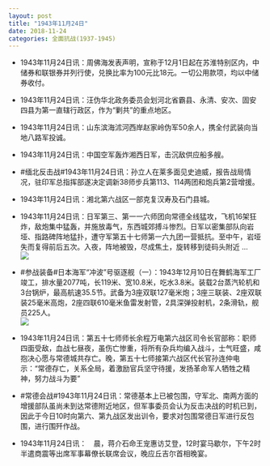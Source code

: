 ```yaml
---
layout: post
title: "1943年11月24日"
date: 2018-11-24
categories: 全面抗战(1937-1945)
---
```


<meta name="referrer" content="no-referrer" />

- 1943年11月24日讯：周佛海发表声明，宣称于12月1日起在苏淮特别区内，中储券和联银券并列行使，兑换比率为100元比18元。一切公用款项，均以中储券收付。 

- 1943年11月24日讯：汪伪华北政务委员会划河北省霸县、永清、安次、固安四县为第一直辖行政区，作为“剿共”的重点地区。 

- 1943年11月24日讯：山东滨海沭河西岸赵家岭伪军50余人，携全付武装向当地八路军投诚。 

- 1943年11月24日讯：中国空军轰炸湘西日军，击沉敌供应船多艘。 

- #缅北反击战#1943年11月24日讯：孙立人在莱多面见史迪威，报告战局情况，驻印军总指挥部遂决定调新38师步兵第113、114两团和炮兵第2营增援。 

- 1943年11月24日讯：湘北第六战区一部克复汉寿及石门县城。 

- 1943年11月24日讯：日军第三、第一一六师团向常德全线猛攻，飞机16架狂炸，敌炮集中猛轰，并施放毒气，东西城郊搏斗惨烈。日军以密集部队向岩垭、指路碑阵地猛扑，遭守军第五十七师第一六九团一营抵抗。至中午，岩垭失而复得前后五次。入夜，阵地被毁，尽成焦土，旋转移到徒码头附近 ... <br/><img src="https://wx1.sinaimg.cn/large/aca367d8ly1fxiyyfoh8vj20c80eu0sy.jpg" />

- #参战装备#日本海军“冲波”号驱逐舰（一）：1943年12月10日在舞鹤海军工厂竣工，排水量2077吨，长119米、宽10.8米，吃水3.8米。装载2台蒸汽轮机和3台锅炉，最高航速35.5节。武备为3座双联127毫米炮；3座三联装、2座双联装25毫米高炮，2座四联610毫米鱼雷发射管，2具深弹投射机，2条滑轨，舰员225人。 <br/><img src="https://wx1.sinaimg.cn/large/aca367d8ly1fxix7ri0grj21hz0u07ih.jpg" />

- 1943年11月24日讯：第五十七师师长余程万电第六战区司令长官部称：职师四面受敌，血战七昼夜，虽伤亡惨重，将所有杂兵均编入战斗，士气旺盛，咸抱决心愿与常德城共存亡。晚，第五十七师接第六战区代长官孙连仲电示：“常德存亡，关系全局，着激励官兵坚守待援，发扬革命军人牺牲之精神，努力战斗为要” 

- #常德会战#1943年11月24日讯：常德基本上已被包围，守军北、南两方面的增援部队虽尚未到达常德附近地区，但军事委员会认为反击决战的时机已到，因此于今日10时向第六、第九战区发出训令，要求对包围常德日军进行反包围，进行围歼作战。 

- 1943年11月24日讯：　晨，蒋介石命王宠惠访艾登，12时宴马歇尔，下午2时半遣商震等出席军事幕僚长联席会议，晚应丘吉尔首相晚宴。 

